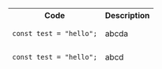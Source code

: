 <div class="joplin-table-wrapper"><table class="jop-noMdConv"><thead class="jop-noMdConv"><tr class="jop-noMdConv"><th class="jop-noMdConv">Code</th><th class="jop-noMdConv">Description</th></tr><tr class="jop-noMdConv"><td class="jop-noMdConv"><pre class="jop-noMdConv"><code class="">const test = "hello";</code></pre></td><td class="jop-noMdConv">abcda</td></tr><tr class="jop-noMdConv"><td class="jop-noMdConv"><pre class="jop-noMdConv"><code class="">const test = "hello";</code></pre></td><td class="jop-noMdConv">abcd</td></tr></thead></table></div>